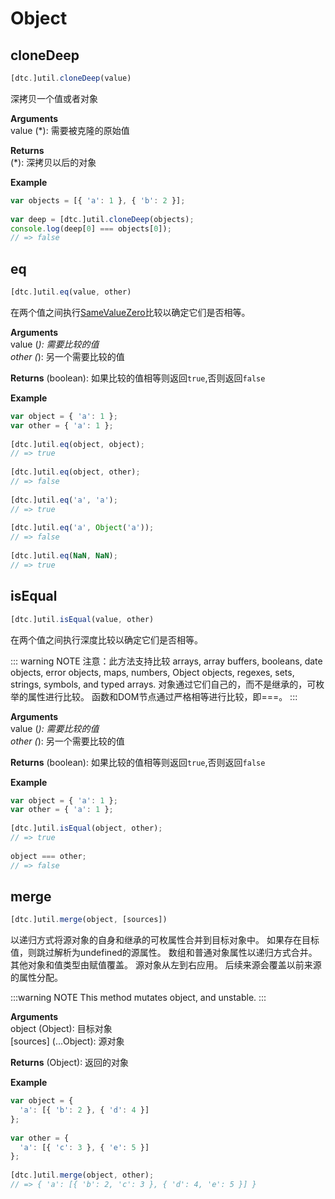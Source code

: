 # Object

## cloneDeep

```js
[dtc.]util.cloneDeep(value)
```
深拷贝一个值或者对象

**Arguments**  
value (*): 需要被克隆的原始值

**Returns**  
(*): 深拷贝以后的对象

**Example**

```js
var objects = [{ 'a': 1 }, { 'b': 2 }];
 
var deep = [dtc.]util.cloneDeep(objects);
console.log(deep[0] === objects[0]);
// => false
```

## eq

```js
[dtc.]util.eq(value, other)
```

在两个值之间执行[SameValueZero](http://ecma-international.org/ecma-262/7.0/#sec-samevaluezero)比较以确定它们是否相等。

**Arguments**  
value (*): 需要比较的值  
other (*): 另一个需要比较的值

**Returns**
(boolean): 如果比较的值相等则返回`true`,否则返回`false`


**Example**
```js
var object = { 'a': 1 };
var other = { 'a': 1 };
 
[dtc.]util.eq(object, object);
// => true
 
[dtc.]util.eq(object, other);
// => false
 
[dtc.]util.eq('a', 'a');
// => true
 
[dtc.]util.eq('a', Object('a'));
// => false
 
[dtc.]util.eq(NaN, NaN);
// => true
```

## isEqual

```js
[dtc.]util.isEqual(value, other)
```

在两个值之间执行深度比较以确定它们是否相等。

::: warning NOTE
注意：此方法支持比较 arrays, array buffers, booleans, date objects, error objects, maps, numbers, Object objects, regexes, sets, strings, symbols, and typed arrays. 对象通过它们自己的，而不是继承的，可枚举的属性进行比较。 函数和DOM节点通过严格相等进行比较，即===。
:::

**Arguments**  
value (*): 需要比较的值  
other (*): 另一个需要比较的值

**Returns**
(boolean): 如果比较的值相等则返回`true`,否则返回`false`

**Example**
```js
var object = { 'a': 1 };
var other = { 'a': 1 };
 
[dtc.]util.isEqual(object, other);
// => true
 
object === other;
// => false
```

## merge

```js
[dtc.]util.merge(object, [sources])
```

以递归方式将源对象的自身和继承的可枚属性合并到目标对象中。 如果存在目标值，则跳过解析为undefined的源属性。 数组和普通对象属性以递归方式合并。 其他对象和值类型由赋值覆盖。 源对象从左到右应用。 后续来源会覆盖以前来源的属性分配。

:::warning NOTE
This method mutates object, and unstable.
:::

**Arguments**  
object (Object): 目标对象  
[sources] (...Object): 源对象

**Returns**
(Object): 返回的对象

**Example**
```js
var object = {
  'a': [{ 'b': 2 }, { 'd': 4 }]
};
 
var other = {
  'a': [{ 'c': 3 }, { 'e': 5 }]
};
 
[dtc.]util.merge(object, other);
// => { 'a': [{ 'b': 2, 'c': 3 }, { 'd': 4, 'e': 5 }] }
```